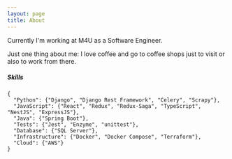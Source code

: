 ```yaml
---
layout: page
title: About
---
```


Currently I'm working at M4U as a Software Engineer.

Just one thing about me: I love coffee and go to coffee shops just to visit or also to work from there.

##### Skills

```
{
  "Python": {"Django", "Django Rest Framework", "Celery", "Scrapy"},
  "JavaScript": {"React", "Redux", "Redux-Saga", "TypeScript", "NestJS", "ExpressJS"},
  "Java": {"Spring Boot"},
  "Tests": {"Jest", "Enzyme", "unittest"},
  "Database": {"SQL Server"},
  "Infrastructure": {"Docker", "Docker Compose", "Terraform"},
  "Cloud": {"AWS"}
}
```
